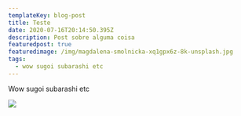 ```yaml
---
templateKey: blog-post
title: Teste
date: 2020-07-16T20:14:50.395Z
description: Post sobre alguma coisa
featuredpost: true
featuredimage: /img/magdalena-smolnicka-xq1gpx6z-8k-unsplash.jpg
tags:
  - wow sugoi subarashi etc
---
```

Wow sugoi subarashi etc 

![](/img/magdalena-smolnicka-xq1gpx6z-8k-unsplash.jpg)